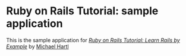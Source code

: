 # Ruby on Rails Tutorial: sample application

This is the sample application for 
[*Ruby on Rails Tutorial: Learn Rails by Example*](http://railstutorial.org/)
by [Michael Hartl](http://michaelhartl.com/)

